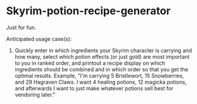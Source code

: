 # Skyrim-potion-recipe-generator
Just for fun.

Anticipated usage case(s):
1. Quickly enter in which ingredients your Skyrim character is carrying and how many, select which potion effects (or just gold) are most important to you in ranked order, and printout a recipe display on which ingredients should be combined and in which order so that you get the optimal results. Example, "I'm carrying 5 Bristlewort, 15 Snowberries, and 29 Hagraven Claws. I want 4 healing potions, 12 magicka potions, and afterwards I want to just make whatever potions sell best for vendoring later."
